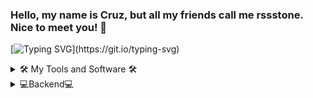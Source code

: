 ### Hello, my name is Cruz, but all my friends call me rssstone. Nice to meet you! 👋


<div>

[![Typing SVG](https://readme-typing-svg.demolab.com?font=Fira+Code&duration=2000&pause=1000&color=F72013&center=true&vCenter=true&width=435&lines=Hi;Improving+the+world%2C;+one+step+at+a+time.)](https://git.io/typing-svg)

</div>

<details align="left">
  <summary>🛠️ My Tools and Software 🛠️</summary>
  <br>
  <p align="left">
  <a href="https://skillicons.dev">
    <img src="https://skillicons.dev/icons?i=github,linux,vscode,idea,discord"/>
  </a>
</p>
</details>
<details align="left">
  <summary>💻Backend💻</summary>
  <br>
  <p align="left">
  <a href="https://skillicons.dev">
    <img src="https://skillicons.dev/icons?i=java,python"/>
  </a>
</p>
</details>
